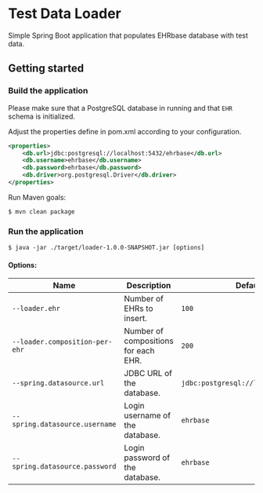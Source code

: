 # Test Data Loader

Simple Spring Boot application that populates EHRbase database with test data. 

## Getting started

### Build the application

Please make sure that a PostgreSQL database in running and that `EHR` schema is initialized.

Adjust the properties define in pom.xml according to your configuration.

```xml
<properties>
    <db.url>jdbc:postgresql://localhost:5432/ehrbase</db.url>
    <db.username>ehrbase</db.username>
    <db.password>ehrbase</db.password>
    <db.driver>org.postgresql.Driver</db.driver>
</properties>
```

Run Maven goals:

```shell
$ mvn clean package
```

### Run the application

```shell
$ java -jar ./target/loader-1.0.0-SNAPSHOT.jar [options]
```

#### Options:

| Name                           | Description                          | Default Value                              |
|--------------------------------|--------------------------------------|--------------------------------------------|
| `--loader.ehr`                 | Number of EHRs to insert.            | `100`                                      |
| `--loader.composition-per-ehr` | Number of compositions for each EHR. | `200`                                      |
| `--spring.datasource.url`      | JDBC URL of the database.            | `jdbc:postgresql://localhost:5432/ehrbase` |
| `--spring.datasource.username` | Login username of the database.      | `ehrbase`                                  |
| `--spring.datasource.password` | Login password of the database.      | `ehrbase`                                  |
